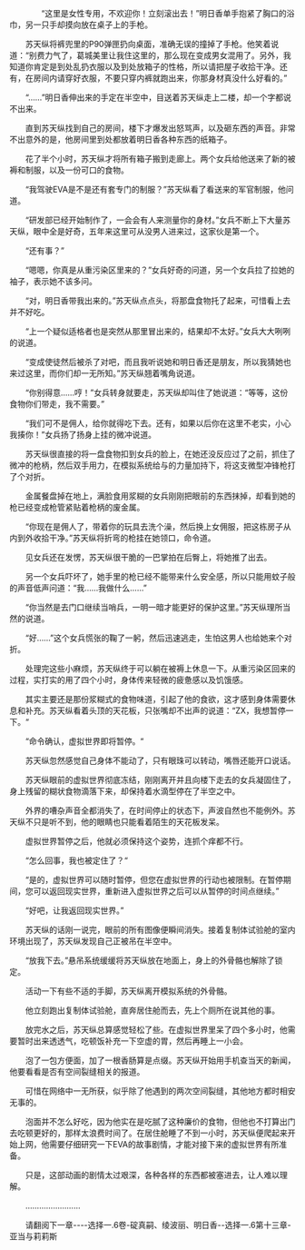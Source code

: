 <div class="read-content j_readContent" id="">
                <p>　　　　“这里是女性专用，不欢迎你！立刻滚出去！”明日香单手抱紧了胸口的浴巾，另一只手却摸向放在桌子上的手枪。<p>　　苏天纵将裤兜里的P90弹匣扔向桌面，准确无误的撞掉了手枪。他笑着说道：“别费力气了，葛城美里让我住这里的，那么现在变成男女混用了。另外，我知道你肯定是到处乱扔衣服以及到处放箱子的性格，所以请把屋子收拾干净。还有，在房间内请穿好衣服，不要只穿内裤就跑出来，你那身材真没什么好看的。”<p>　　“……”明日香伸出来的手定在半空中，目送着苏天纵走上二楼，却一个字都说不出来。<p>　　直到苏天纵找到自己的房间，楼下才爆发出怒骂声，以及砸东西的声音。非常不出意外的是，他房间里到处都放着明日香各种东西的纸箱子。<p>　　花了半个小时，苏天纵才将所有箱子搬到走廊上。两个女兵给他送来了新的被褥和制服，以及一份可口的食物。<p>　　“我驾驶EVA是不是还有套专门的制服？”苏天纵看了看送来的军官制服，他问道。<p>　　“研发部已经开始制作了，一会会有人来测量你的身材。”女兵不断上下大量苏天纵，眼中全是好奇，五年来这里可从没男人进来过，这家伙是第一个。<p>　　“还有事？”<p>　　“嗯嗯，你真是从重污染区里来的？”女兵好奇的问道，另一个女兵拉了拉她的袖子，表示她不该多问。<p>　　“对，明日香带我出来的。”苏天纵点点头，将那盘食物托了起来，可惜看上去并不好吃。<p>　　“上一个疑似适格者也是突然从那里冒出来的，结果却不太好。”女兵大大咧咧的说道。<p>　　“变成使徒然后被杀了对吧，而且我听说她和明日香还是朋友，所以我猜她也来过这里，而你们却一无所知。”苏天纵翘着嘴角说道。<p>　　“你别得意……哼！”女兵转身就要走，苏天纵却叫住了她说道：“等等，这份食物你们带走，我不需要。”<p>　　“我们可不是佣人，给你就得吃下去。还有，如果以后你在这里不老实，小心我揍你！”女兵扬了扬身上挂的微冲说道。<p>　　苏天纵很直接的将一盘食物扣到女兵的脸上，在她还没反应过了之前，抓住了微冲的枪柄，然后双手用力，在模拟系统给与的力量加持下，将这支微型冲锋枪打了个对折。<p>　　金属餐盘掉在地上，满脸食用浆糊的女兵刚刚把眼前的东西抹掉，却看到她的枪已经变成枪管紧贴着枪柄的废金属。<p>　　“你现在是佣人了，带着你的玩具去洗个澡，然后换上女佣服，把这栋房子从内到外收拾干净。”苏天纵将折弯的枪挂在她领口，命令道。<p>　　见女兵还在发愣，苏天纵很干脆的一巴掌拍在后臀上，将她推了出去。<p>　　另一个女兵吓坏了，她手里的枪已经不能带来什么安全感，所以只能用蚊子般的声音低声问道：“我……我做什么……”<p>　　“你当然是去门口继续当哨兵，一明一暗才能更好的保护这里。”苏天纵理所当然的说道。<p>　　“好……”这个女兵慌张的鞠了一躬，然后迅速逃走，生怕这男人也给她来个对折。<p>　　处理完这些小麻烦，苏天纵终于可以躺在被褥上休息一下。从重污染区回来的过程，实打实的用了四个小时，身体传来轻微的疲惫感以及饥饿感。<p>　　其实主要还是那份浆糊式的食物味道，引起了他的食欲，这才感到身体需要休息和补充。苏天纵看着头顶的天花板，只张嘴却不出声的说道：“ZX，我想暂停一下。“<p>　　“命令确认，虚拟世界即将暂停。“<p>　　苏天纵忽然感觉自己身体不能动了，只有眼珠可以转动，嘴唇还能开口说话。<p>　　苏天纵眼前的虚拟世界彻底冻结，刚刚离开并且向楼下走去的女兵凝固住了，身上残留的糊状食物滴落下来，却保持着水滴型停在了半空之中。<p>　　外界的嘈杂声音全都消失了，在时间停止的状态下，声波自然也不能例外。苏天纵不只是听不到，他的眼睛也只能看着陌生的天花板发呆。<p>　　虚拟世界暂停之后，他就必须保持这个姿势，连抓个痒都不行。<p>　　“怎么回事，我也被定住了？“<p>　　“是的，虚拟世界可以随时暂停，但您在虚拟世界的行动也被限制。在暂停期间，您可以返回现实世界，重新进入虚拟世界之后可以从暂停的时间点继续。”<p>　　“好吧，让我返回现实世界。”<p>　　苏天纵的话刚一说完，眼前的所有图像便瞬间消失。接着复制体试验舱的室内环境出现了，苏天纵发现自己正被吊在半空中。<p>　　“放我下去。”悬吊系统缓缓将苏天纵放在地面上，身上的外骨骼也解除了锁定。<p>　　活动一下有些不适的手脚，苏天纵离开模拟系统的外骨骼。<p>　　他立刻跑出复制体试验舱，直奔居住舱而去，先上个厕所在说其他的事。<p>　　放完水之后，苏天纵总算感觉轻松了些。在虚拟世界里呆了四个多小时，他需要暂时出来透透气，吃顿饭补充一下空虚的胃，然后再睡上一小会。<p>　　泡了一包方便面，加了一根香肠算是点缀。苏天纵开始用手机查当天的新闻，他要看看是否有空间裂缝相关的报道。<p>　　可惜在网络中一无所获，似乎除了他遇到的两次空间裂缝，其他地方都时相安无事的。<p>　　泡面并不怎么好吃，因为他实在是吃腻了这种廉价的食物，但他也不打算出门去吃顿更好的，那样太浪费时间了。在居住舱睡了不到一小时，苏天纵便爬起来开始上网，他需要仔细研究一下EVA的故事剧情，才能对接下来的虚拟世界有所准备。<p>　　只是，这部动画的剧情太过艰深，各种各样的东西都被塞进去，让人难以理解。<p>　　……………………<p>　　请翻阅下一章----选择一.6卷-碇真嗣、绫波丽、明日香--选择一.6第十三章-亚当与莉莉斯<p> 
            </div>